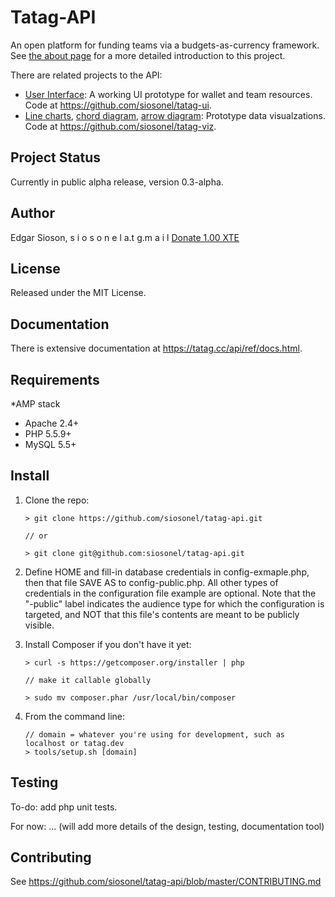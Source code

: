 # Tatag-API

An open platform for funding teams via a budgets-as-currency framework. See [the about page](https://tatag.cc/ui/home-about) for a more detailed introduction to this project.

There are related projects to the API:
- [User Interface](https://tatag.cc/ui/wallet): A working UI prototype for wallet and team resources. Code at https://github.com/siosonel/tatag-ui. 
- [Line charts](https://tatag.cc/viz/lines.php), [chord diagram](https://tatag.cc/viz/chord_m.php), [arrow diagram](https://tatag.cc/viz/arrow.php): Prototype data visualzations. Code at https://github.com/siosonel/tatag-viz.


## Project Status

Currently in public alpha release, version 0.3-alpha. 


## Author

Edgar Sioson,  s i o s o n e l  a.t  g.m a i l 
[Donate 1.00 XTE](https://tatag.cc/ad/1)


## License

Released under the MIT License.


## Documentation

There is extensive documentation at https://tatag.cc/api/ref/docs.html.


## Requirements

*AMP stack
- Apache 2.4+
- PHP 5.5.9+
- MySQL 5.5+


## Install

1. Clone the repo: 

    ```
    > git clone https://github.com/siosonel/tatag-api.git

    // or 

    > git clone git@github.com:siosonel/tatag-api.git
    ```

2. Define HOME and fill-in database credentials in config-exmaple.php, then that file SAVE AS to config-public.php. All other types of credentials in the configuration file example are optional. Note that the "-public" label indicates the audience type for which the configuration is targeted, and NOT that this file's contents are meant to be publicly visible.

3. Install Composer if you don't have it yet:

    ```
    > curl -s https://getcomposer.org/installer | php

    // make it callable globally 

    > sudo mv composer.phar /usr/local/bin/composer
    ```

4. From the command line:

   ```
   // domain = whatever you're using for development, such as localhost or tatag.dev
   > tools/setup.sh [domain] 
   ```


## Testing

To-do: add php unit tests.

For now: ... (will add more details of the design, testing, documentation tool)



## Contributing

See https://github.com/siosonel/tatag-api/blob/master/CONTRIBUTING.md
